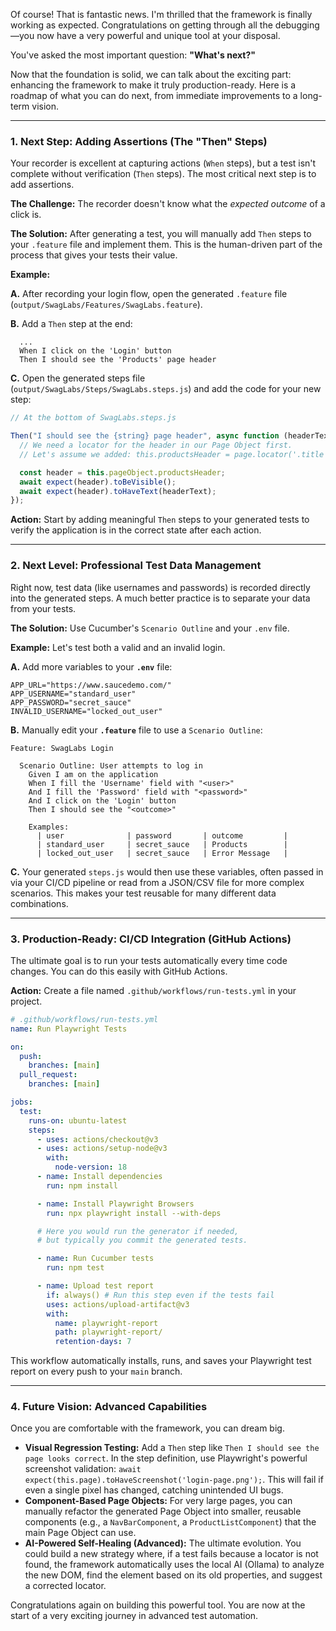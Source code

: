 Of course! That is fantastic news. I'm thrilled that the framework is finally working as expected. Congratulations on getting through all the debugging—you now have a very powerful and unique tool at your disposal.

You've asked the most important question: **"What's next?"**

Now that the foundation is solid, we can talk about the exciting part: enhancing the framework to make it truly production-ready. Here is a roadmap of what you can do next, from immediate improvements to a long-term vision.

---

### 1. Next Step: Adding Assertions (The "Then" Steps)

Your recorder is excellent at capturing actions (`When` steps), but a test isn't complete without verification (`Then` steps). The most critical next step is to add assertions.

**The Challenge:** The recorder doesn't know what the _expected outcome_ of a click is.

**The Solution:** After generating a test, you will manually add `Then` steps to your `.feature` file and implement them. This is the human-driven part of the process that gives your tests their value.

**Example:**

**A.** After recording your login flow, open the generated `.feature` file (`output/SwagLabs/Features/SwagLabs.feature`).

**B.** Add a `Then` step at the end:

```gherkin
  ...
  When I click on the 'Login' button
  Then I should see the 'Products' page header
```

**C.** Open the generated steps file (`output/SwagLabs/Steps/SwagLabs.steps.js`) and add the code for your new step:

```javascript
// At the bottom of SwagLabs.steps.js

Then("I should see the {string} page header", async function (headerText) {
  // We need a locator for the header in our Page Object first.
  // Let's assume we added: this.productsHeader = page.locator('.title');

  const header = this.pageObject.productsHeader;
  await expect(header).toBeVisible();
  await expect(header).toHaveText(headerText);
});
```

**Action:** Start by adding meaningful `Then` steps to your generated tests to verify the application is in the correct state after each action.

---

### 2. Next Level: Professional Test Data Management

Right now, test data (like usernames and passwords) is recorded directly into the generated steps. A much better practice is to separate your data from your tests.

**The Solution:** Use Cucumber's `Scenario Outline` and your `.env` file.

**Example:** Let's test both a valid and an invalid login.

**A.** Add more variables to your **`.env`** file:

```env
APP_URL="https://www.saucedemo.com/"
APP_USERNAME="standard_user"
APP_PASSWORD="secret_sauce"
INVALID_USERNAME="locked_out_user"
```

**B.** Manually edit your **`.feature`** file to use a `Scenario Outline`:

```gherkin
Feature: SwagLabs Login

  Scenario Outline: User attempts to log in
    Given I am on the application
    When I fill the 'Username' field with "<user>"
    And I fill the 'Password' field with "<password>"
    And I click on the 'Login' button
    Then I should see the "<outcome>"

    Examples:
      | user              | password       | outcome         |
      | standard_user     | secret_sauce   | Products        |
      | locked_out_user   | secret_sauce   | Error Message   |
```

**C.** Your generated `steps.js` would then use these variables, often passed in via your CI/CD pipeline or read from a JSON/CSV file for more complex scenarios. This makes your test reusable for many different data combinations.

---

### 3. Production-Ready: CI/CD Integration (GitHub Actions)

The ultimate goal is to run your tests automatically every time code changes. You can do this easily with GitHub Actions.

**Action:** Create a file named `.github/workflows/run-tests.yml` in your project.

```yaml
# .github/workflows/run-tests.yml
name: Run Playwright Tests

on:
  push:
    branches: [main]
  pull_request:
    branches: [main]

jobs:
  test:
    runs-on: ubuntu-latest
    steps:
      - uses: actions/checkout@v3
      - uses: actions/setup-node@v3
        with:
          node-version: 18
      - name: Install dependencies
        run: npm install

      - name: Install Playwright Browsers
        run: npx playwright install --with-deps

      # Here you would run the generator if needed,
      # but typically you commit the generated tests.

      - name: Run Cucumber tests
        run: npm test

      - name: Upload test report
        if: always() # Run this step even if the tests fail
        uses: actions/upload-artifact@v3
        with:
          name: playwright-report
          path: playwright-report/
          retention-days: 7
```

This workflow automatically installs, runs, and saves your Playwright test report on every push to your `main` branch.

---

### 4. Future Vision: Advanced Capabilities

Once you are comfortable with the framework, you can dream big.

- **Visual Regression Testing:** Add a `Then` step like `Then I should see the page looks correct`. In the step definition, use Playwright's powerful screenshot validation: `await expect(this.page).toHaveScreenshot('login-page.png');`. This will fail if even a single pixel has changed, catching unintended UI bugs.
- **Component-Based Page Objects:** For very large pages, you can manually refactor the generated Page Object into smaller, reusable components (e.g., a `NavBarComponent`, a `ProductListComponent`) that the main Page Object can use.
- **AI-Powered Self-Healing (Advanced):** The ultimate evolution. You could build a new strategy where, if a test fails because a locator is not found, the framework automatically uses the local AI (Ollama) to analyze the new DOM, find the element based on its old properties, and suggest a corrected locator.

Congratulations again on building this powerful tool. You are now at the start of a very exciting journey in advanced test automation.

